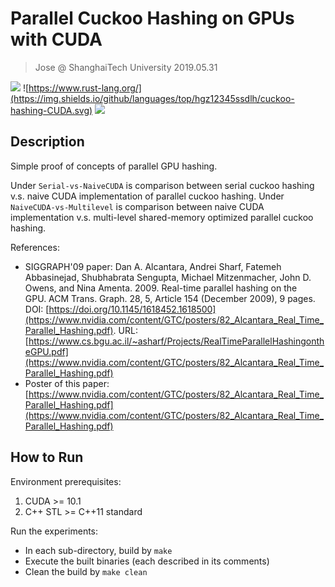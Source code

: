 # Parallel Cuckoo Hashing on GPUs with CUDA

> Jose @ ShanghaiTech University
> 2019.05.31

![](https://img.shields.io/github/languages/count/hgz12345ssdlh/cuckoo-hashing-CUDA.svg?color=brightgreen)
![https://www.rust-lang.org/](https://img.shields.io/github/languages/top/hgz12345ssdlh/cuckoo-hashing-CUDA.svg)
![](https://img.shields.io/github/languages/code-size/hgz12345ssdlh/cuckoo-hashing-CUDA.svg)

## Description

Simple proof of concepts of parallel GPU hashing.

Under `Serial-vs-NaiveCUDA` is comparison between serial cuckoo hashing v.s. naive CUDA implementation of parallel cuckoo hashing. Under `NaiveCUDA-vs-Multilevel` is comparison between naive CUDA implementation v.s. multi-level shared-memory optimized parallel cuckoo hashing.

References:

- SIGGRAPH'09 paper: Dan A. Alcantara, Andrei Sharf, Fatemeh Abbasinejad, Shubhabrata Sengupta, Michael Mitzenmacher, John D. Owens, and Nina Amenta. 2009. Real-time parallel hashing on the GPU. ACM Trans. Graph. 28, 5, Article 154 (December 2009), 9 pages. DOI: [https://doi.org/10.1145/1618452.1618500](https://www.nvidia.com/content/GTC/posters/82_Alcantara_Real_Time_Parallel_Hashing.pdf). URL: [https://www.cs.bgu.ac.il/~asharf/Projects/RealTimeParallelHashingontheGPU.pdf](https://www.nvidia.com/content/GTC/posters/82_Alcantara_Real_Time_Parallel_Hashing.pdf)
- Poster of this paper: [https://www.nvidia.com/content/GTC/posters/82_Alcantara_Real_Time_Parallel_Hashing.pdf](https://www.nvidia.com/content/GTC/posters/82_Alcantara_Real_Time_Parallel_Hashing.pdf)

## How to Run

Environment prerequisites:

1. CUDA >= 10.1
2. C++ STL >= C++11 standard

Run the experiments:

- In each sub-directory, build by `make`
- Execute the built binaries (each described in its comments)
- Clean the build by `make clean`
